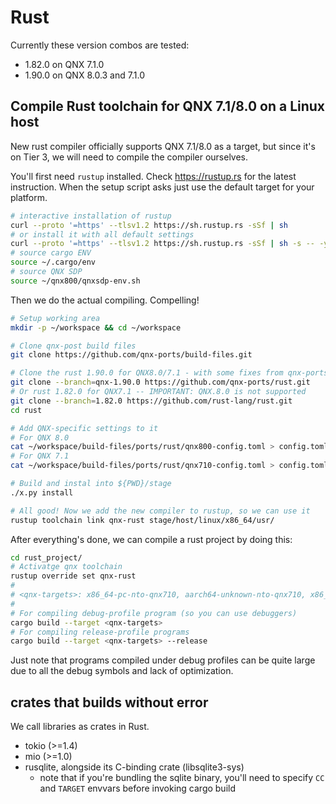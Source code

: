 # Rust

Currently these version combos are tested:
+ 1.82.0 on QNX 7.1.0
+ 1.90.0 on QNX 8.0.3 and 7.1.0

## Compile Rust toolchain for QNX 7.1/8.0 on a Linux host
New rust compiler officially supports QNX 7.1/8.0 as a target, but since it's on Tier 3, we will need to compile the compiler ourselves.

You'll first need `rustup` installed. Check https://rustup.rs for the latest instruction. When the setup script asks just use the default target for your platform.

```bash
# interactive installation of rustup
curl --proto '=https' --tlsv1.2 https://sh.rustup.rs -sSf | sh
# or install it with all default settings
curl --proto '=https' --tlsv1.2 https://sh.rustup.rs -sSf | sh -s -- -y
# source cargo ENV
source ~/.cargo/env
# source QNX SDP
source ~/qnx800/qnxsdp-env.sh
```

Then we do the actual compiling. Compelling!

```bash
# Setup working area
mkdir -p ~/workspace && cd ~/workspace

# Clone qnx-post build files
git clone https://github.com/qnx-ports/build-files.git

# Clone the rust 1.90.0 for QNX8.0/7.1 - with some fixes from qnx-ports/rust
git clone --branch=qnx-1.90.0 https://github.com/qnx-ports/rust.git
# Or rust 1.82.0 for QNX7.1 -- IMPORTANT: QNX.8.0 is not supported
git clone --branch=1.82.0 https://github.com/rust-lang/rust.git
cd rust

# Add QNX-specific settings to it
# For QNX 8.0
cat ~/workspace/build-files/ports/rust/qnx800-config.toml > config.toml
# For QNX 7.1
cat ~/workspace/build-files/ports/rust/qnx710-config.toml > config.toml

# Build and instal into ${PWD}/stage
./x.py install

# All good! Now we add the new compiler to rustup, so we can use it
rustup toolchain link qnx-rust stage/host/linux/x86_64/usr/
```

After everything's done, we can compile a rust project by doing this:

```bash
cd rust_project/
# Activatge qnx toolchain
rustup override set qnx-rust
#
# <qnx-targets>: x86_64-pc-nto-qnx710, aarch64-unknown-nto-qnx710, x86_64-pc-nto-qnx800, aarch64-unknown-nto-qnx800
#
# For compiling debug-profile program (so you can use debuggers)
cargo build --target <qnx-targets>
# For compiling release-profile programs
cargo build --target <qnx-targets> --release
```

Just note that programs compiled under debug profiles can be quite large due to all the debug symbols and lack of optimization.

## crates that builds without error
We call libraries as crates in Rust.

+ tokio (>=1.4)
+ mio (>=1.0)
+ rusqlite, alongside its C-binding crate (libsqlite3-sys)
  - note that if you're bundling the sqlite binary, you'll need to specify `CC` and `TARGET` envvars before invoking cargo build
